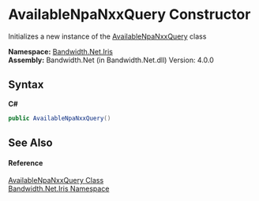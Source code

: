 ﻿# AvailableNpaNxxQuery Constructor 
 

Initializes a new instance of the <a href ="T_Bandwidth_Net_Iris_AvailableNpaNxxQuery.md">AvailableNpaNxxQuery</a> class

**Namespace:**&nbsp;<a href ="N_Bandwidth_Net_Iris.md">Bandwidth.Net.Iris</a><br />**Assembly:**&nbsp;Bandwidth.Net (in Bandwidth.Net.dll) Version: 4.0.0

## Syntax

**C#**<br />
``` C#
public AvailableNpaNxxQuery()
```


## See Also


#### Reference
<a href ="T_Bandwidth_Net_Iris_AvailableNpaNxxQuery.md">AvailableNpaNxxQuery Class</a><br /><a href ="N_Bandwidth_Net_Iris.md">Bandwidth.Net.Iris Namespace</a><br />
